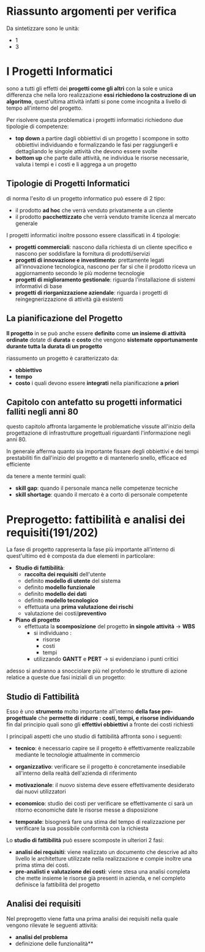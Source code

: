 # Riassunto argomenti per verifica

Da sintetizzare sono le unità:
- 1
- 3

# I Progetti Informatici

sono a tutti gli effetti dei **progetti come gli altri** con la sole e unica differenza che nella loro realizzazione **essi richiedono la costruzione di un algoritmo**, quest'ultima attività infatti si pone come incognita a livello di tempo all'interno del progetto.

Per risolvere questa problematica i progetti informatici richiedono due tipologie di competenze:
- **top down** a partire dagli obbiettivi di un progetto l scompone in sotto obbiettivi individuando e formalizzando le fasi per raggiungerli e dettagliando le singole attività che devono essere svolte
- **bottom up** che parte dalle attività, ne individua le risorse necessarie, valuta i tempi e i costi e li aggrega a un progetto

## Tipologie di Progetti Informatici

di norma l'esito di un progetto informatico può essere di 2 tipo:
- il prodotto **ad hoc** che verrà venduto privatamente a un cliente
- il prodotto **pacchettizzato** che verrà venduto tramite licenza al mercato generale

I progetti informatici inoltre possono essere classificati in 4 tipologie:
- **progetti commerciali**: nascono dalla richiesta di un cliente specifico e nascono per soddisfare la fornitura di prodotti/servizi
- **progetti di innovazione e investimento**: prettamente legati all'innovazione tecnologica, nascono per far si che il prodotto riceva un aggiornamento secondo le più moderne tecnologie
- **progetti di miglioramento gestionale**: riguarda l'installazione di sistemi informativi di base
- **progetti di riorganizzazione aziendale**: riguarda i progetti di reingegnerizzazione di attività già esistenti

## La pianificazione del Progetto

**Il progetto** in se può anche essere **definito** come **un insieme di attività ordinate** dotate di **durata** e **costo** che vengono **sistemate opportunamente durante tutta la durata di un progetto**

riassumento un progetto è caratterizzato da:
- **obbiettivo**
- **tempo**
- **costo**
i quali devono essere **integrati** nella pianificazione **a priori**

## Capitolo con antefatto su progetti informatici falliti negli anni 80

questo capitolo affronta largamente le problematiche vissute all'inizio della progettazione di infrastrutture progettuali riguardanti l'informazione negli anni 80.

In generale afferma quanto sia importante fissare degli obbiettivi e dei tempi prestabiliti fin dall'inizio del progetto e di mantenerlo snello, efficace ed efficiente

da tenere a mente termini quali:
- **skill gap**: quando il personale manca nelle competenze tecniche
- **skill shortage**: quando il mercato è a corto di personale competente

# Preprogetto: fattibilità e analisi dei requisiti(191/202)

La fase di progetto rappresenta la fase più importante all'interno di quest'ultimo ed è composta da due elementi in particolare:
- **Studio di fattibilità**:
	- **raccolta dei requisiti** dell'utente
	- definito **modello di utente** del sistema
	- definito **modello funzionale**
	- definito **modello dei dati**
	- definito **modello tecnologico**
	- effettuata una **prima valutazione dei rischi**
	- valutazione dei costi/**preventivo**
- **Piano di progetto**
	- effettuata la **scomposizione** del progetto **in singole attività** -> **WBS**
		- si individuano :
			- risorse
			- costi 
			- tempi
		- utilizzando **GANTT** e **PERT** -> si evidenziano i punti critici

adesso si andranno a snocciolare più nel profondo le strutture di azione relatice a queste due fasi iniziali di un progetto:

## Studio di Fattibilità

Esso è uno **strumento** molto importante all'interno **della fase pre-progettuale** che **permette di ridurre : costi, tempi, e risorse** **individuando** fin dal principio quali sono gli **effettivi obbiettivi** a fronte dei costi richiesti

I principali aspetti che uno studio di fattibilità affronta sono i seguenti:
- **tecnico**: è necessario capire se il progetto è effettivamente realizzabile mediante le tecnologie attualmente in commercio

- **organizzativo**: verificare se il progetto è concretamente insediabile all'interno della realtà dell'azienda di riferimento

- **motivazionale**: il nuovo sistema deve essere effettivamente desiderato dai nuovi utilizzatori

- **economico**: studio dei costi per verificare se effettivamente ci sarà un ritorno economiche date le risorse messe a disposizione

- **temporale**: bisognerà fare una stima del tempo di realizzazione per verificare la sua possibile conformità con la richiesta

Lo **studio di fattibilità** può essere scomposte in ulteriori 2 fasi:
- **analisi dei requisiti**: viene realizzato un documento che descrive ad alto livello le architetture utilizzate nella realizzazione e compie inoltre una prima stima dei costi.
- **pre-analisti e valutazione dei costi**: viene stesa una analisi completa che mette insieme le risorse già presenti in azienda, e nel completo definisce la fattibilità del progetto

## Analisi dei requisiti

Nel preprogetto viene fatta una prima analisi dei requisiti nella quale vengono rilevate le seguenti attività:
- **analisi del problema**
- definizione delle funzionalità**



<!--stackedit_data:
eyJoaXN0b3J5IjpbMzQ4OTU4NTQ3LDEzMDcyNzMwMjQsMjQwNj
MyMjU1LDE2NDk0MzA0MzQsLTE1ODE5MjgzNDYsMTQ4ODk1NDg1
NCwtMTk0ODAxNzEwNyw5ODMzMjQ4NjksMTA1MjEyNDMwNiwyMT
AxOTc5OTIxLDIwNTMyMTU0NjksLTEzMjYzNjQzNywxOTE4ODUz
MTRdfQ==
-->